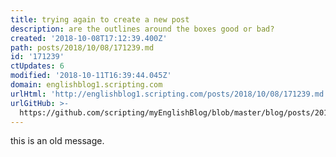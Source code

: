 ```yaml
---
title: trying again to create a new post
description: are the outlines around the boxes good or bad?
created: '2018-10-08T17:12:39.400Z'
path: posts/2018/10/08/171239.md
id: '171239'
ctUpdates: 6
modified: '2018-10-11T16:39:44.045Z'
domain: englishblog1.scripting.com
urlHtml: 'http://englishblog1.scripting.com/posts/2018/10/08/171239.md'
urlGitHub: >-
  https://github.com/scripting/myEnglishBlog/blob/master/blog/posts/2018/10/08/171239.md
---
```

this is an old message.